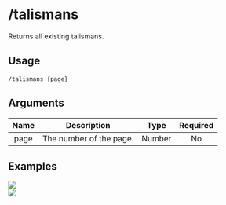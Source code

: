 # /talismans

Returns all existing talismans.

## Usage

```
/talismans {page}
```

## Arguments

| Name | Description             | Type   | Required |
| :--: | :---------------------: | :----: | :------: |
| page | The number of the page. | Number | No       |

## Examples

<img src="https://github.com/xNickyDev/Forkman/assets/111157596/af4890c7-2662-48f3-bea4-e1fb8f76c940" class="rounded-corners">\
<img src="https://github.com/xNickyDev/Forkman/assets/111157596/4f37b040-c893-4d90-8779-fade701acaf3" class="rounded-corners">